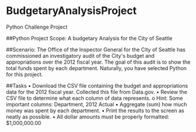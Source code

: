 # BudgetaryAnalysisProject
Python Challenge Project 

##Python Project Scope:
A budgetary Analysis for the City of Seattle

##Scenario:
The Office of the Inspector General for the City of Seattle has commissioned an investigatory audit of the City's budget and appropriations over the 2012 fiscal year. The goal of this audit is to show the total funds spent by each department. Naturally, you have selected Python for this project. 

##Tasks
•	Download the CSV file containing the budget and appropriations data for the 2012 fiscal year. Collected this file from Data.gov.
•	Review the CSV file to determine what each column of data represents. 
o	Hint: Some important columns: Department, 2012 Actual
•	Aggregate (sum) how much money was spent by each department.
•	Print the results to the screen as neatly as possible.
•	All dollar amounts must be properly formatted: $1,000,000.00
